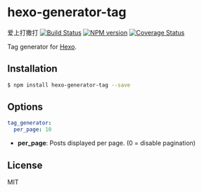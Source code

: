 # hexo-generator-tag
爱上打撒打
[![Build Status](https://travis-ci.org/hexojs/hexo-generator-tag.svg?branch=master)](https://travis-ci.org/hexojs/hexo-generator-tag)  [![NPM version](https://badge.fury.io/js/hexo-generator-tag.svg)](http://badge.fury.io/js/hexo-generator-tag) [![Coverage Status](https://img.shields.io/coveralls/hexojs/hexo-generator-tag.svg)](https://coveralls.io/r/hexojs/hexo-generator-tag?branch=master)

Tag generator for [Hexo].

## Installation

``` bash
$ npm install hexo-generator-tag --save
```

## Options

``` yaml
tag_generator:
  per_page: 10
```

- **per_page**: Posts displayed per page. (0 = disable pagination)

## License

MIT

[Hexo]: http://hexo.io/
